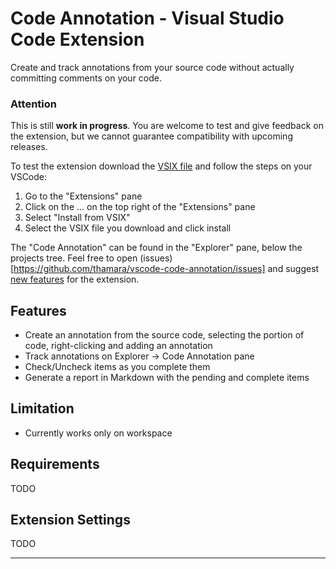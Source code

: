 # Code Annotation - Visual Studio Code Extension

Create and track annotations from your source code without actually committing comments on your code.

### Attention

This is still **work in progress**. You are welcome to test and give feedback on the extension, but we cannot guarantee compatibility with upcoming releases.

To test the extension download the [VSIX file](https://github.com/thamara/vscode-code-annotation/blob/master/code-annotation-0.0.1.vsix) and follow the steps on your VSCode:

1. Go to the "Extensions" pane
2. Click on the ... on the top right of the "Extensions" pane
3. Select "Install from VSIX"
4. Select the VSIX file you download and click install

The "Code Annotation" can be found in the "Explorer" pane, below the projects tree.
Feel free to open (issues)[https://github.com/thamara/vscode-code-annotation/issues] and suggest [new features](https://github.com/thamara/vscode-code-annotation/projects/1) for the extension.

## Features

- Create an annotation from the source code, selecting the portion of code, right-clicking and adding an annotation
- Track annotations on Explorer -> Code Annotation pane
- Check/Uncheck items as you complete them
- Generate a report in Markdown with the pending and complete items

## Limitation

- Currently works only on workspace

## Requirements

TODO

## Extension Settings

TODO

-----------------------------------------------------------------------------------------------------------

